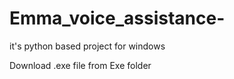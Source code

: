 # Emma_voice_assistance-
it's python based project for windows

Download .exe file from  Exe folder

